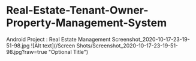 #  Real-Estate-Tenant-Owner-Property-Management-System
 Android Project : Real Estate Management
Screenshot_2020-10-17-23-19-51-98.jpg
![Alt text](/Screen Shots/Screenshot_2020-10-17-23-19-51-98.jpg?raw=true "Optional Title")
